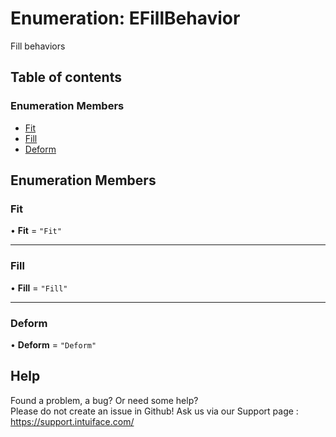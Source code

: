 # Enumeration: EFillBehavior

Fill behaviors

## Table of contents

### Enumeration Members

- [Fit](EFillBehavior.md#fit)
- [Fill](EFillBehavior.md#fill)
- [Deform](EFillBehavior.md#deform)

## Enumeration Members

### Fit

• **Fit** = ``"Fit"``

___

### Fill

• **Fill** = ``"Fill"``

___

### Deform

• **Deform** = ``"Deform"``


## Help
Found a problem, a bug? Or need some help?  
Please do not create an issue in Github! Ask us via our Support page : https://support.intuiface.com/